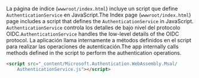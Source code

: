 <span data-ttu-id="e75ba-101">La página de índice (`wwwroot/index.html`) incluye un script que define `AuthenticationService` en JavaScript.</span><span class="sxs-lookup"><span data-stu-id="e75ba-101">The Index page (`wwwroot/index.html`) page includes a script that defines the `AuthenticationService` in JavaScript.</span></span> <span data-ttu-id="e75ba-102">`AuthenticationService` controla los detalles de bajo nivel del protocolo OIDC.</span><span class="sxs-lookup"><span data-stu-id="e75ba-102">`AuthenticationService` handles the low-level details of the OIDC protocol.</span></span> <span data-ttu-id="e75ba-103">La aplicación llama internamente a métodos definidos en el script para realizar las operaciones de autenticación.</span><span class="sxs-lookup"><span data-stu-id="e75ba-103">The app internally calls methods defined in the script to perform the authentication operations.</span></span>

```html
<script src="_content/Microsoft.Authentication.WebAssembly.Msal/
    AuthenticationService.js"></script>
```
